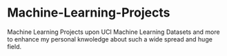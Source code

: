 # Machine-Learning-Projects
Machine Learning Projects upon UCI Machine Learning Datasets and more to enhance my personal knwoledge about such a wide spread and huge field.
